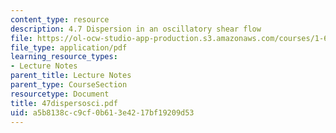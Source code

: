 ```yaml
---
content_type: resource
description: 4.7 Dispersion in an oscillatory shear flow
file: https://ol-ocw-studio-app-production.s3.amazonaws.com/courses/1-63-advanced-fluid-dynamics-of-the-environment-fall-2002/a5b8138cc9cf0b613e4217bf19209d53_47dispersosci.pdf
file_type: application/pdf
learning_resource_types:
- Lecture Notes
parent_title: Lecture Notes
parent_type: CourseSection
resourcetype: Document
title: 47dispersosci.pdf
uid: a5b8138c-c9cf-0b61-3e42-17bf19209d53
---
```

